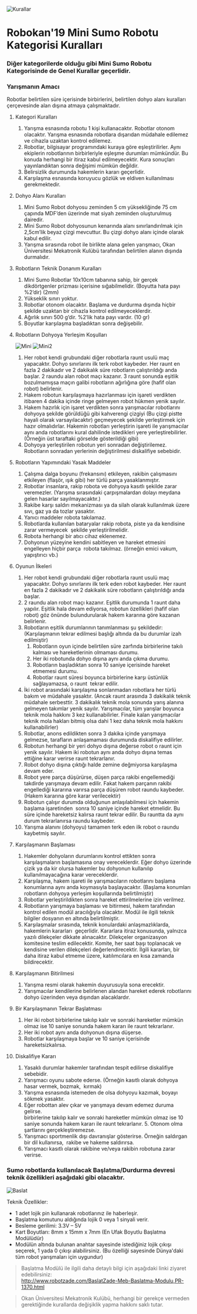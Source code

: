 ![Kurallar](img/genel.png)

# Robokan'19 Mini Sumo Robotu Kategorisi Kuralları

### Diğer kategorilerde olduğu gibi Mini Sumo Robotu Kategorisinde de Genel Kurallar geçerlidir.

### Yarışmanın Amacı
Robotlar belirtilen süre içerisinde birbirlerini, belirtilen dohyo alanı kuralları çerçevesinde alan dışına atmaya çalışmaktadır.

1. Kategori Kuralları  
	1. Yarışma esnasında robotu 1 kişi kullanacaktır. Robotlar otonom olacaktır. Yarışma esnasında robotlara dışarıdan müdahale edilemez ve cihazla uzaktan kontrol edilemez. 
	2. Robotlar, bilgisayar programındaki kuraya göre eşleştirilirler. Aynı ekiplerin robotlarının birbirleriyle eşleşme durumları mümkündür. Bu konuda herhangi bir itiraz kabul edilmeyecektir. Kura sonuçları yayınlandıktan sonra değişimi mümkün değildir. 
	3. Belirsizlik durumunda hakemlerin kararı geçerlidir. 
	4. Karşılaşma esnasında koruyucu gözlük ve eldiven kullanılması gerekmektedir. 
2. Dohyo Alanı Kuralları  
	1. Mini Sumo Robot dohyosu zeminden 5 cm yüksekliğinde 75 cm çapında MDF’den üzerinde mat siyah zeminden oluşturulmuş dairedir.  
	2. Mini Sumo Robot dohyosunun kenarında alanı sınırlandırılmak için 2,5cm’lik beyaz çizgi mevcuttur. Bu çizgi dohyo alanı içinde olarak kabul edilir. 
	3. Yarışma sırasında robot ile birlikte alana gelen yarışmacı, Okan Üniversitesi Mekatronik Kulübü tarafından belirtilen alanın dışında durmalıdır. 
3. Robotların Teknik Donanım Kuralları  
	1. Mini Sumo Robotlar 10x10cm tabanına sahip, bir gerçek dikdörtgenler prizması içerisine sığabilmelidir. (Boyutta hata payı %2’dir) (2mm)
	2. Yükseklik sınırı yoktur. 
	3. Robotlar otonom olacaktır. Başlama ve durdurma dışında hiçbir şekilde uzaktan bir cihazla kontrol edilmeyeceklerdir. 
	4. Ağırlık sınırı 500 g’dir. %2’lik hata payı vardır. (10 gr) 
	5. Boyutlar karşılaşma başladıktan sonra değişebilir. 
4. Robotların Dohyoya Yerleşim Koşulları  

      ![Mini](img/mini.jpg)  ![Mini2](img/mini.jpeg)

	1. Her robot kendi grubundaki diğer robotlarla raunt usulü maç yapacaktır. Dohyo sınırlarını ilk terk robot kaybeder. Her raunt en fazla 2 dakikadır ve 2 dakikalık süre robotların çalıştırıldığı anda başlar. 2 raundu alan robot maçı kazanır. 3 raunt sonunda eşitlik bozulmamışsa  maçın galibi robotların ağırlığına göre (hafif olan robot) belirlenir.  
	2. Hakem robotun karşılaşmaya hazırlanması için işareti verdikten itibaren 4 dakika içinde ringe gelmeyen robot hükmen yenik sayılır.  
	3. Hakem hazırlık için işaret verdikten sonra yarışmacılar robotlarını dohyoya şekilde görüldüğü gibi kahverengi çizgiyi (Bu çizgi pistte hayali olarak varsayılacaktır) geçmeyecek şekilde yerleştirmek için hazır olmalıdırlar. Hakemin robotları yerleştirin işareti ile yarışmacılar aynı anda robotlarını kural dahilinde istedikleri yere yerleştirebilirler.(Örneğin üst taraftaki görselde gösterildiği gibi)
	4. Dohyoya yerleştirilen robotun yeri sonradan değiştirilemez. Robotların sonradan yerlerinin değiştirilmesi diskalifiye sebebidir. 
5. Robotların Yapımındaki Yasak Maddeler  
	1. Çalışma dalga boyunu (frekansını) etkileyen, rakibin çalışmasını etkileyen (flaşör, ışık gibi) her türlü parça yasaklanmıştır. 
	2. Robotlar insanlara, rakip robota ve dohyoya kasıtlı şekilde zarar veremezler. (Yarışma sırasındaki çarpışmalardan dolayı meydana gelen hasarlar sayılmayacaktır.) 
	3. Rakibe karşı saldırı mekanizması ya da silah olarak kullanılmak üzere sıvı, gaz ya da tozlar yasaktır.   
	4. Yanıcı maddeler robota takılamaz.
	5. Robotlarda kullanılan bataryalar rakip robota, piste ya da kendisine zarar vermeyecek  şekilde yerleştirilmelidir.   
	6. Robota herhangi bir atıcı cihaz eklenemez. 
	7. Dohyonun yüzeyine kendini sabitleyen ve hareket etmesini engelleyen hiçbir parça  robota takılmaz. (örneğin emici vakum, yapıştırıcı vb.) 
6. Oyunun İlkeleri  
	1. Her robot kendi grubundaki diğer robotlarla raunt usulü maç yapacaktır. Dohyo sınırlarını ilk terk eden robot kaybeder. Her raunt en fazla 2 dakikadır ve 2 dakikalık süre robotların çalıştırıldığı anda başlar.   
	2. 2 raundu alan robot maçı kazanır. Eşitlik durumunda 1 raunt daha yapılır. Eşitlik hala devam ediyorsa, robotun özellikleri (hafif olan robot) göz önünde bulundurularak hakem kararına göre kazanan belirlenir.   
	3. Robotların eşitlik durumlarının tanımlanması şu şekildedir: (Karşılaşmanın tekrar edilmesi başlığı altında da bu durumlar izah edilmiştir)  
		1. Robotların oyun içinde belirtilen süre zarfında birbirlerine takılı kalması ve hareketlerinin olmaması durumu. 
		2. Her iki robotunda dohyo dışına aynı anda çıkma durumu.   
		3. Robotların başladıktan sonra 10 saniye içerisinde hareket etmemesi durumu.   
		4. Robotlar raunt süresi boyunca birbirlerine karşı üstünlük sağlayamazsa, o raunt  tekrar edilir.   
	4. İki robot arasındaki karşılaşma sonlanmadan robotlara her türlü bakım ve müdahale yasaktır. (Ancak raunt arasında 3 dakikalık teknik müdahale serbesttir. 3 dakikalık teknik mola sonunda yarış alanına gelmeyen takımlar yenik sayılır. Yarışmacılar, tüm yarışlar boyunca teknik mola hakkını 3 kez kullanabilirler. Finale kalan yarışmacılar teknik mola hakları bitmiş olsa dahi 1 kez daha teknik mola hakkını kullanabilirler)
	5. Robotlar, anons edildikten sonra 3 dakika içinde yarışmaya gelmezse, tarafların anlaşamaması durumunda diskalifiye edilirler. 
	6. Robotun herhangi bir yeri dohyo dışına değerse robot o raunt için yenik sayılır. Hakem iki robotun aynı anda dohyo dışına temas ettiğine karar verirse raunt tekrarlanır. 
	7. Robot dohyo dışına çıktığı halde zemine değmiyorsa karşılaşma devam eder. 
	8. Robot yere parça düşürürse, düşen parça rakibi engellemediği takdirde yarışmaya devam edilir. Fakat hakem parçanın rakibi engellediği kararına varırsa parça düşüren robot raundu kaybeder. 
	(Hakem kararına göre karar verilecektir) 
	9. Robotun çalışır durumda olduğunun anlaşılabilmesi için hakemin başlama işaretinden  sonra 10 saniye içinde hareket etmelidir. Bu süre içinde hareketsiz kalırsa raunt tekrar edilir. Bu rauntta da aynı durum tekrarlanırsa raundu kaybeder.   
	10. Yarışma alanını (dohyoyu) tamamen terk eden ilk robot o raundu kaybetmiş sayılır. 
7. Karşılaşmanın Başlaması  
	1. Hakemler dohyoların durumlarını kontrol ettikten sonra karşılaşmaların başlamasına onay vereceklerdir. Eğer dohyo üzerinde çizik ya da kir olursa hakemler bu dohyonun kullanılıp kullanılmayacağına karar vereceklerdir.  
	2. Karşılaşma, hakem işareti ile yarışmacıların robotlarını başlama konumlarına aynı anda koymasıyla başlayacaktır. (Başlama konumları robotların dohyoya yerleşim koşullarında belirtilmiştir) 
	3. Robotlar yerleştirildikten sonra hareket ettirilmelerine izin verilmez. 
	4. Robotların yarışmaya başlaması ve bitirmesi, hakem tarafından kontrol edilen modül aracılığıyla olacaktır. Modül ile ilgili teknik bilgiler dosyanın en altında belirtilmiştir. 
	5. Karşılaşmalar sırasında, teknik konulardaki anlaşmazlıklarda, hakemlerin kararları  geçerlidir. Kararlara itiraz konusunda, yalnızca yazılı dilekçeler dikkate alınacaktır. Dilekçeler organizasyon komitesine teslim edilecektir. Komite, her saat başı toplanacak ve kendisine verilen dilekçeleri değerlendirecektir. İlgili kararları, bir daha itiraz kabul etmeme üzere, katılımcılara en kısa zamanda bildirecektir. 
8. Karşılaşmanın Bitirilmesi  
	1. Yarışma resmi olarak hakemin duyurusuyla sona erecektir. 
	2. Yarışmacılar kendilerine belirlenen alandan hareket ederek robotlarını dohyo üzerinden veya dışından alacaklardır.   
9. Bir Karşılaşmanın Tekrar Başlatması  
	1. Her iki robot birbirlerine takılıp kalır ve sonraki hareketler mümkün olmaz ise 10 saniye sonunda hakem kararı ile raunt tekrarlanır. 
	2. Her iki robot aynı anda dohyonun dışına düşerse. 
	3. Robotlar karşılaşmaya başlar ve 10 saniye içerisinde hareketsizkalırsa.
10. Diskalifiye Kararı  
	1. Yasaklı durumlar hakemler tarafından tespit edilirse diskalifiye sebebidir.  
	2. Yarışmacı oyunu sabote ederse. (Örneğin kasıtlı olarak dohyoya hasar vermek, bozmak,  kırmak) 
	3. Yarışma esnasında istemeden de olsa dohyoyu kazımak, boyayı sökmek yasaktır. 
	4. Eğer robottan alev çıkar ve yarışmaya devam edemez duruma gelirse.  
	birbirlerine takılıp kalır ve sonraki hareketler mümkün olmaz ise 10 saniye sonunda hakem kararı ile raunt tekrarlanır. 	5. Otonom olma şartlarını gerçekleştiremezse. 
	6. Yarışmacı sportmenlik dışı davranışlar gösterirse. Örneğin saldırgan bir dil kullanırsa,  rakibe ve hakeme saldırırsa. 
	7. Yarışmacı kasıtlı olarak rakibine ve/veya rakibin robotuna zarar verirse. 

### Sumo robotlarda kullanılacak Başlatma/Durdurma devresi teknik özellikleri aşağıdaki gibi olacaktır.  

![Baslat](img/baslat.png)

Teknik Özellikler: 

- 1 adet lojik pin kullanarak robotlarınız ile haberleşir. 
- Başlatma komutunu aldığında lojik 0 veya 1 sinyali verir. 
- Besleme gerilimi: 3.3V – 5V  
- Kart Boyutları: 8mm x 15mm x 7mm (En Ufak Boyutlu Başlatma Modülüdür) 
- Modülün altında bulunan anahtar sayesinde istediğiniz lojik çıkışı seçerek, 1 yada 0 çıkışı alabilirsiniz. (Bu özelliği sayesinde Dünya'daki tüm robot yarışmaları için uygundur) 

> Başlatma Modülü ile ilgili daha detaylı bilgi için aşağıdaki linki ziyaret edebilirsiniz:  
> http://www.robotzade.com/BaslatZade-Meb-Baslatma-Modulu,PR-1370.html 

> Okan Üniversitesi Mekatronik Kulübü, herhangi bir gerekçe vermeden gerektiğinde kurallarda değişiklik yapma hakkını saklı tutar.







